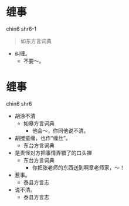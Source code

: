 # 缠事
chin6 shr6-1
> 如东方言词典
- 纠缠。
  - 不要～。

# 缠事
chin6 shr6
+ 胡涂不清
  * 如皋方言词典
    - 他会～，你同他说不清。
+ 胡搅蛮缠，也作“缠丝”。
  * 东台方言词典
+ 是责怪对方把事情弄错了的口头禅
  * 东台方言词典
    - 你把张老师的东西送到啊章老师家，～！
+ 惹事。
  * 泰县方言志
+ 说不清。
  * 泰县方言志
